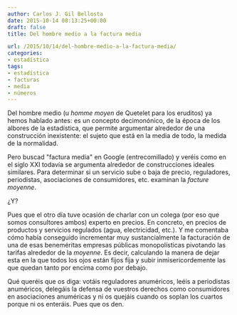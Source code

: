 ```yaml
---
author: Carlos J. Gil Bellosta
date: 2015-10-14 08:13:25+00:00
draft: false
title: Del hombre medio a la factura media

url: /2015/10/14/del-hombre-medio-a-la-factura-media/
categories:
- estadística
tags:
- estadística
- facturas
- media
- números
---
```


Del hombre medio (u _homme moyen_ de Quetelet para los eruditos) ya hemos hablado antes: es un concepto decimonónico, de la época de los albores de la estadística, que permite argumentar alrededor de una construcción inexistente: el sujeto que está en la media de todo, la medida de la normalidad.

Pero buscad "factura media" en Google (entrecomillado) y veréis como en el siglo XXI todavía se argumenta alrededor de construcciones ideales similares. Para determinar si un servicio sube o baja de precio, reguladores, periodistas, asociaciones de consumidores, etc. examinan  la _facture moyenne_.

¿Y?

Pues que el otro día tuve ocasión de charlar con un colega (por eso que somos consultores ambos) experto en precios. En concreto, en precios de productos y servicios regulados (agua, electricidad, etc.). Y me comentaba cómo había conseguido incrementar muy sustancialmente la facturación de una de esas beneméritas empresas públicas monopolísticas pivotando las tarifas alrededor de la _moyenne_. Es decir, calculando la manera de dejar esta en la que todos los ojos están fijos fija y subir inmisericordemente las que quedan tanto por encima como por debajo.

Qué queréis que os diga: votáis reguladores anuméricos, leéis a periodistas anuméricos, delegáis la defensa de vuestros derechos como consumidores en asociaciones anuméricas y ni os quejáis cuando os soplan los cuartos porque ni os enteráis. Pues que os den.
